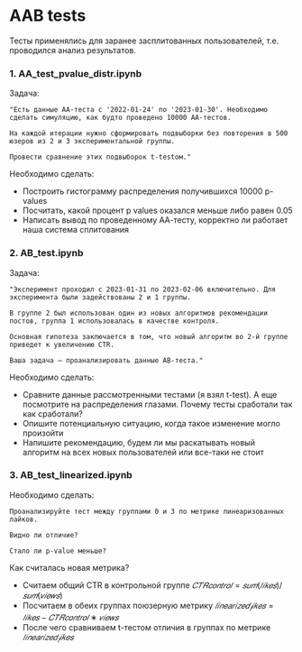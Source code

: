 # AAB tests

Тесты применялись для заранее засплитованных пользователей, т.е. проводился анализ результатов.

### 1. AA_test_pvalue_distr.ipynb
Задача:
```
"Есть данные АА-теста с '2022-01-24' по '2023-01-30'. Необходимо сделать симуляцию, как будто проведено 10000 АА-тестов.

На каждой итерации нужно сформировать подвыборки без повторения в 500 юзеров из 2 и 3 экспериментальной группы.

Провести сравнение этих подвыборок t-testом."
```
Необходимо сделать:
- Построить гистограмму распределения получившихся 10000 p-values
- Посчитать, какой процент p values оказался меньше либо равен 0.05
- Написать вывод по проведенному АА-тесту, корректно ли работает наша система сплитования

### 2. AB_test.ipynb
Задача:
```
"Эксперимент проходил с 2023-01-31 по 2023-02-06 включительно. Для эксперимента были задействованы 2 и 1 группы.

В группе 2 был использован один из новых алгоритмов рекомендации постов, группа 1 использовалась в качестве контроля.

Основная гипотеза заключается в том, что новый алгоритм во 2-й группе приведет к увеличению CTR.

Ваша задача — проанализировать данные АB-теста."
```

Необходимо сделать:
- Сравните данные рассмотренными тестами (я взял t-test). А еще посмотрите на распределения глазами. Почему тесты сработали так как сработали?
- Опишите потенциальную ситуацию, когда такое изменение могло произойти
- Напишите рекомендацию, будем ли мы раскатывать новый алгоритм на всех новых пользователей или все-таки не стоит

### 3. AB_test_linearized.ipynb
Необходимо сделать:
```
Проанализируйте тест между группами 0 и 3 по метрике линеаризованных лайков.

Видно ли отличие?

Стало ли p-value меньше?
```

Как считалась новая метрика?
- Считаем общий CTR в контрольной группе $𝐶𝑇𝑅𝑐𝑜𝑛𝑡𝑟𝑜𝑙=𝑠𝑢𝑚(𝑙𝑖𝑘𝑒𝑠)/𝑠𝑢𝑚(𝑣𝑖𝑒𝑤𝑠)$
- Посчитаем в обеих группах поюзерную метрику $𝑙𝑖𝑛𝑒𝑎𝑟𝑖𝑧𝑒𝑑_𝑙𝑖𝑘𝑒𝑠=𝑙𝑖𝑘𝑒𝑠−𝐶𝑇𝑅𝑐𝑜𝑛𝑡𝑟𝑜𝑙∗𝑣𝑖𝑒𝑤𝑠$
- После чего сравниваем t-тестом отличия в группах по метрике $𝑙𝑖𝑛𝑒𝑎𝑟𝑖𝑧𝑒𝑑_𝑙𝑖𝑘𝑒𝑠$
